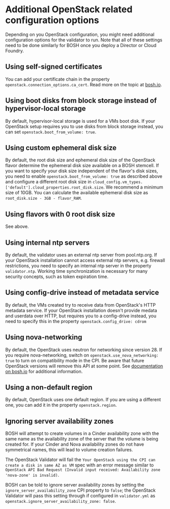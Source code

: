 # Additional OpenStack related configuration options

Depending on you OpenStack configuration, you might need additional configuration options for the validator to run. Note that all of these settings need to be done similarly for BOSH once you deploy a Director or Cloud Foundry.

## Using self-signed certificates

You can add your certificate chain in the property `openstack.connection_options.ca_cert`. Read more on the topic at [bosh.io](http://bosh.io/docs/openstack-self-signed-endpoints.html).

## Using boot disks from block storage instead of hypervisor-local storage

By default, hypervisor-local storage is used for a VMs boot disk. If your OpenStack setup requires you to use disks from block storage instead, you can set `openstack.boot_from_volume: true`.

## Using custom ephemeral disk size

By default, the root disk size and ephemeral disk size of the OpenStack flavor determine the ephemeral disk size available on a BOSH stemcell. If you want to specify your disk size independent of the flavor's disk sizes, you need to enable `openstack.boot_from_volume: true` as described above and configure a different root disk size in `cloud_config.vm_types.['default'].cloud_properties.root_disk.size`. We recommend a minimum size of 10GB.
You can calculate the available ephemeral disk size as `root_disk.size - 3GB - flavor_RAM`.

## Using flavors with 0 root disk size

See above.

## Using internal ntp servers

By default, the validator uses an external ntp server from pool.ntp.org. If your OpenStack installation cannot access external ntp servers, e.g. firewall restrictions, you need to specify an internal ntp server in the property `validator.ntp`. Working time synchronization is necessary for many security concepts, such as token expiration time.

## Using config-drive instead of metadata service

By default, the VMs created try to receive data from OpenStack's HTTP metadata service. If your OpenStack installation doesn't provide medata and userdata over HTTP, but requires you to a config-drive instead, you need to specify this in the property `openstack.config_drive: cdrom`

## Using nova-networking

By default, the OpenStack uses neutron for networking since version 28. If you require nova-networking, switch on `openstack.use_nova_networking: true` to turn on compatibility mode in the CPI. Be aware that future OpenStack versions will remove this API at some point. See [documentation on bosh.io](http://bosh.io/docs/openstack-nova-networking.html) for additional information.

## Using a non-default region

By default, OpenStack uses one default region. If you are using a different one, you can add it in the property `openstack.region`.

## Ignoring server availability zones

BOSH will attempt to create volumes in a Cinder availability zone with the same name as the availability zone of the server that the volume is being created for. If your Cinder and Nova availability zones do not have symmetrical names, this will lead to volume creation failures.

The OpenStack Validator will fail the `Your OpenStack using the CPI can create a disk in same AZ as VM` spec with an error message similar to `OpenStack API Bad Request (Invalid input received: Availability zone 'nova-zone' is invalid)`.

BOSH can be told to ignore server availability zones by setting the `ignore_server_availability_zone` CPI property to `false`; the OpenStack Validator will pass this setting through if configured in `validator.yml` as `openstack.ignore_server_availability_zone: false`.